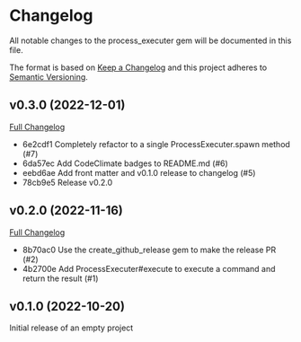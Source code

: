 # Changelog

All notable changes to the process_executer gem will be documented in this file.

The format is based on [Keep a Changelog](https://keepachangelog.com/en/1.0.0/)
and this project adheres to [Semantic Versioning](https://semver.org/spec/v2.0.0.html).

## v0.3.0 (2022-12-01)

[Full Changelog](https://github.com/main-branch/process_executer/compare/v0.2.0...v0.3.0)

* 6e2cdf1 Completely refactor to a single ProcessExecuter.spawn method (#7)
* 6da57ec Add CodeClimate badges to README.md (#6)
* eebd6ae Add front matter and v0.1.0 release to changelog (#5)
* 78cb9e5 Release v0.2.0

## v0.2.0 (2022-11-16)

[Full Changelog](https://github.com/main-branch/process_executer/compare/v0.1.0...v0.2.0)

* 8b70ac0 Use the create_github_release gem to make the release PR (#2)
* 4b2700e Add ProcessExecuter#execute to execute a command and return the result (#1)

## v0.1.0 (2022-10-20)

Initial release of an empty project
